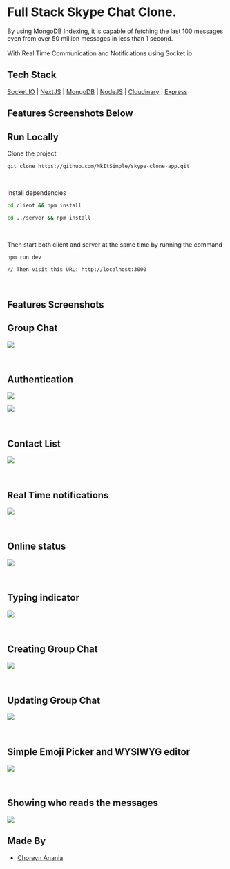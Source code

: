   

# Full Stack Skype Chat Clone. 
By using MongoDB Indexing, it is capable of fetching the last 100 messages even from over 50 million messages in less than 1 second.
<br><br>
With Real Time Communication and Notifications using Socket.io

## Tech Stack

[Socket.IO](https://socket.io/) | [NextJS](https://nextjs.org/) | [MongoDB](https://www.mongodb.com/) | [NodeJS](https://nodejs.org/en/) | [Cloudinary](https://cloudinary.com/) | [Express](https://expressjs.com/)

  

## Features Screenshots Below

## Run Locally

Clone the project

```bash
git clone https://github.com/MkItSimple/skype-clone-app.git
```

<br  />

Install dependencies

```bash
cd client && npm install

cd ../server && npm install
```

<br  />

  
Then start both client and server at the same time by running the command

```bash
npm run dev

// Then visit this URL: http://localhost:3000
```

<br  />

  

## Features Screenshots

## Group Chat

![](https://res.cloudinary.com/dcdwu2zss/image/upload/v1663760890/chat_app/y5lckxb4bzptrfou2yv3.jpg)

<br  /> 

## Authentication

![](https://res.cloudinary.com/dcdwu2zss/image/upload/v1663470008/chat_app/xt3wdh2ccul7iqmjjfwk.jpg)

![](https://res.cloudinary.com/dcdwu2zss/image/upload/v1663470008/chat_app/svtjeoylbh6ecidw8nxo.jpg)

<br  /> 

## Contact List

![](https://res.cloudinary.com/dcdwu2zss/image/upload/v1663472283/chat_app/llaocz6wg52oudxdveji.jpg)

<br  /> 

## Real Time notifications

![](https://res.cloudinary.com/dcdwu2zss/image/upload/v1663469531/chat_app/j8hsiwdpykwazdcid6zi.jpg)

<br  /> 

## Online status

![](https://res.cloudinary.com/dcdwu2zss/image/upload/v1663472151/chat_app/haltfjqr54ozs61bpvvu.jpg)

<br  />

## Typing indicator

![](https://res.cloudinary.com/dcdwu2zss/image/upload/v1663467255/chat_app/p7gtscggt2naaf9ao4dk.jpg)

<br  />  

## Creating Group Chat

![](https://res.cloudinary.com/dcdwu2zss/image/upload/v1663429907/chat_app/od4zoqva0mvpewqcnqfe.jpg)

<br  />

## Updating Group Chat

![](https://res.cloudinary.com/dcdwu2zss/image/upload/v1663429908/chat_app/nlnkurtdqtm10dgn0hro.jpg)

<br  />

## Simple Emoji Picker and WYSIWYG editor

![](https://res.cloudinary.com/dcdwu2zss/image/upload/v1663429907/chat_app/fcye5fbidwviduqj9xkd.jpg)

<br  />

## Showing who reads the messages

![](https://res.cloudinary.com/dcdwu2zss/image/upload/v1663466964/chat_app/oruiuk5x4rqz3cb22jy1.jpg)


## Made By

- [Choreyn Anania](https://github.com/MkItSimple)